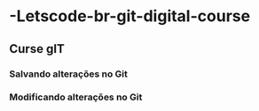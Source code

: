 # -Letscode-br-git-digital-course
## Curse gIT
### Salvando alterações no Git
### Modificando alterações no Git
